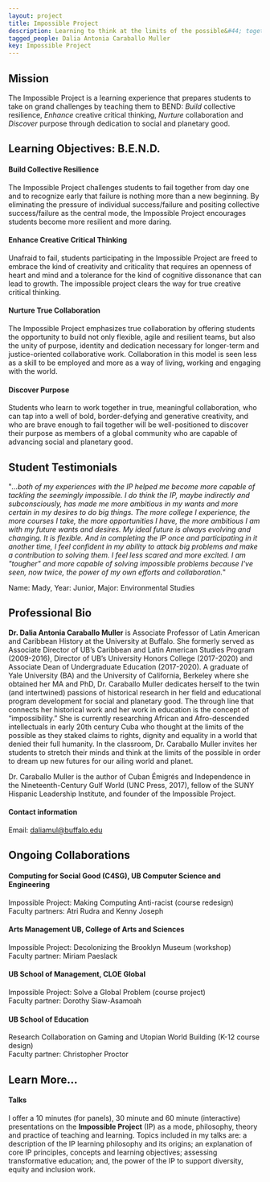 ```yaml
---
layout: project
title: Impossible Project
description: Learning to think at the limits of the possible&#44; together&#46;
tagged_people: Dalia Antonia Caraballo Muller
key: Impossible Project
---
```


## Mission 

The Impossible Project is a learning experience that prepares students to take on grand challenges by teaching them to BEND: _Build_ collective resilience, _Enhance_ creative critical thinking, _Nurture_ collaboration and _Discover_ purpose through dedication to social and planetary good. 

## Learning Objectives: B.E.N.D.

#### Build Collective Resilience 

The Impossible Project challenges students to fail together from day one and to recognize early that failure is nothing more than a new beginning. By eliminating the pressure of individual success/failure and positing collective success/failure as the central mode, the Impossible Project encourages students become more resilient and more daring. 

#### Enhance Creative Critical Thinking 

Unafraid to fail, students participating in the Impossible Project are freed to embrace the kind of creativity and criticality that requires an openness of heart and mind and a tolerance for the kind of cognitive dissonance that can lead to growth. The impossible project clears the way for true creative critical thinking.

#### Nurture True Collaboration 

The Impossible Project emphasizes true collaboration by offering students the opportunity to build not only flexible, agile and resilient teams, but also the unity of purpose, identity and dedication necessary for longer-term and justice-oriented collaborative work. Collaboration in this model is seen less as a skill to be employed and more as a way of living, working and engaging with the world. 

#### Discover Purpose 

Students who learn to work together in true, meaningful collaboration, who can tap into a well of bold, border-defying and generative creativity, and who are brave enough to fail together will be well-positioned to discover their purpose as members of a global community who are capable of advancing social and planetary good. 

## Student Testimonials

"_…both of my experiences with the IP helped me become more capable of tackling the seemingly impossible. I do think the IP, maybe indirectly and subconsciously, has made me more ambitious in my wants and more certain in my desires to do big things. The more college I experience, the more courses I take, the more opportunities I have, the more ambitious I am with my future wants and desires. My ideal future is always evolving and changing. It is flexible. And in completing the IP once and participating in it another time, I feel confident in my ability to attack big problems and make a contribution to solving them. I feel less scared and more excited. I am "tougher" and more capable of solving impossible problems because I've seen, now twice, the power of my own efforts and collaboration._"

Name: Mady, Year: Junior, Major: Environmental Studies

## Professional Bio

**Dr. Dalia Antonia Caraballo Muller** is Associate Professor of Latin American and Caribbean History at the University at Buffalo. She formerly served as Associate Director of UB’s Caribbean and Latin American Studies Program (2009-2016), Director of UB’s University Honors College (2017-2020) and Associate Dean of Undergraduate Education (2017-2020). A graduate of Yale University (BA) and the University of California, Berkeley where she obtained her MA and PhD, Dr. Caraballo Muller dedicates herself to the twin (and intertwined) passions of historical research in her field and educational program development for social and planetary good. The through line that connects her historical work and her work in education is the concept of “impossibility.” She is currently researching African and Afro-descended intellectuals in early 20th century Cuba who thought at the limits of the possible as they staked claims to rights, dignity and equality in a world that denied their full humanity. In the classroom, Dr. Caraballo Muller invites her students to stretch their minds and think at the limits of the possible in order to dream up new futures for our ailing world and planet. 
 
Dr. Caraballo Muller is the author of Cuban Émigrés and Independence in the Nineteenth-Century Gulf World (UNC Press, 2017),  fellow of the SUNY Hispanic Leadership Institute, and founder of the Impossible Project. 

#### Contact information

Email: daliamul@buffalo.edu 

## Ongoing Collaborations

#### Computing for Social Good (C4SG), UB Computer Science and Engineering

Impossible Project: Making Computing Anti-racist (course redesign) <br>
Faculty partners: Atri Rudra and Kenny Joseph

#### Arts Management UB, College of Arts and Sciences

Impossible Project: Decolonizing the Brooklyn Museum (workshop)<br>
Faculty partner: Miriam Paeslack

#### UB School of Management, CLOE Global 

Impossible Project: Solve a Global Problem  (course project) <br>
Faculty partner: Dorothy Siaw-Asamoah

#### UB School of Education

Research Collaboration on Gaming and Utopian World Building (K-12 course design) <br>
Faculty partner: Christopher Proctor


## Learn More...

#### Talks

I offer a 10 minutes (for panels), 30 minute and 60 minute (interactive) presentations on the **Impossible Project** (IP) as a mode, philosophy, theory and practice of teaching and learning. Topics included in my talks are: a description of the IP learning philosophy and its origins; an explanation of core IP principles, concepts and learning objectives; assessing transformative education; and, the power of the IP to support diversity, equity and inclusion work.  
